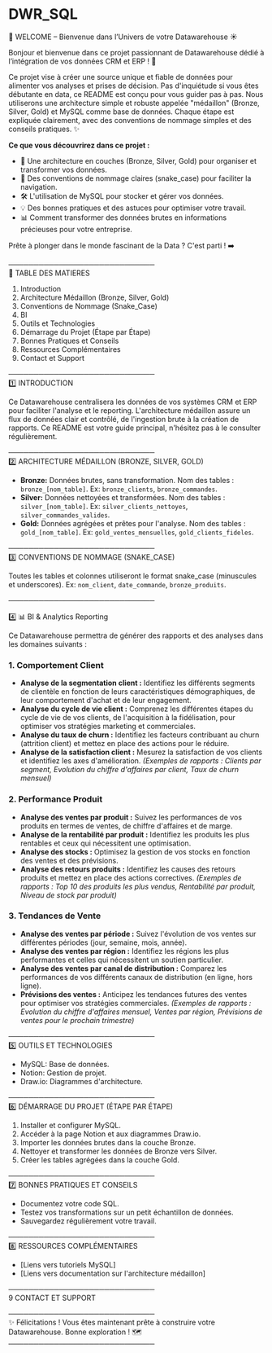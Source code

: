 # DWR_SQL
  
🎉 WELCOME – Bienvenue dans l’Univers de votre Datawarehouse ☀️  


Bonjour et bienvenue dans ce projet passionnant de Datawarehouse dédié à l’intégration de vos données CRM et ERP ! 🚀

Ce projet vise à créer une source unique et fiable de données pour alimenter vos analyses et prises de décision.  Pas d'inquiétude si vous êtes débutante en data, ce README est conçu pour vous guider pas à pas.  Nous utiliserons une architecture simple et robuste appelée "médaillon" (Bronze, Silver, Gold) et MySQL comme base de données.  Chaque étape est expliquée clairement, avec des conventions de nommage simples et des conseils pratiques. ✨

**Ce que vous découvrirez dans ce projet :**

*  🧱 Une architecture en couches (Bronze, Silver, Gold) pour organiser et transformer vos données.
*  🐍  Des conventions de nommage claires (snake_case) pour faciliter la navigation.
*  🛠️  L'utilisation de MySQL pour stocker et gérer vos données.
*  💡  Des bonnes pratiques et des astuces pour optimiser votre travail.
*  📊  Comment transformer des données brutes en informations précieuses pour votre entreprise.


Prête à plonger dans le monde fascinant de la Data ?  C'est parti !  ➡️


─────────────────────────────  
📖 TABLE DES MATIERES


1. Introduction
2. Architecture Médaillon (Bronze, Silver, Gold)
3. Conventions de Nommage (Snake_Case)
4. BI
5. Outils et Technologies
6. Démarrage du Projet (Étape par Étape)
7. Bonnes Pratiques et Conseils
8. Ressources Complémentaires
9. Contact et Support


─────────────────────────────  
1️⃣ INTRODUCTION

Ce Datawarehouse centralisera les données de vos systèmes CRM et ERP pour faciliter l'analyse et le reporting. L'architecture médaillon assure un flux de données clair et contrôlé, de l'ingestion brute à la création de rapports.  Ce README est votre guide principal, n'hésitez pas à le consulter régulièrement.


─────────────────────────────  
2️⃣ ARCHITECTURE MÉDAILLON (BRONZE, SILVER, GOLD)


* **Bronze:** Données brutes, sans transformation.  Nom des tables : `bronze_[nom_table]`. Ex: `bronze_clients`, `bronze_commandes`.
* **Silver:** Données nettoyées et transformées. Nom des tables : `silver_[nom_table]`. Ex: `silver_clients_nettoyes`, `silver_commandes_valides`.
* **Gold:** Données agrégées et prêtes pour l'analyse. Nom des tables : `gold_[nom_table]`. Ex: `gold_ventes_mensuelles`, `gold_clients_fideles`.


─────────────────────────────  
3️⃣ CONVENTIONS DE NOMMAGE (SNAKE_CASE)


Toutes les tables et colonnes utiliseront le format snake_case (minuscules et underscores). Ex: `nom_client`, `date_commande`, `bronze_produits`.

─────────────────────────────   

4️⃣ 📊 BI & Analytics Reporting

Ce Datawarehouse permettra de générer des rapports et des analyses dans les domaines suivants :

### 1. Comportement Client

* **Analyse de la segmentation client :**  Identifiez les différents segments de clientèle en fonction de leurs caractéristiques démographiques, de leur comportement d'achat et de leur engagement.
* **Analyse du cycle de vie client :**  Comprenez les différentes étapes du cycle de vie de vos clients, de l'acquisition à la fidélisation, pour optimiser vos stratégies marketing et commerciales.
* **Analyse du taux de churn :**  Identifiez les facteurs contribuant au churn (attrition client) et mettez en place des actions pour le réduire.
* **Analyse de la satisfaction client :**  Mesurez la satisfaction de vos clients et identifiez les axes d'amélioration.
  *(Exemples de rapports :  Clients par segment,  Evolution du chiffre d'affaires par client,  Taux de churn mensuel)*

### 2. Performance Produit

* **Analyse des ventes par produit :**  Suivez les performances de vos produits en termes de ventes, de chiffre d'affaires et de marge.
* **Analyse de la rentabilité par produit :**  Identifiez les produits les plus rentables et ceux qui nécessitent une optimisation.
* **Analyse des stocks :**  Optimisez la gestion de vos stocks en fonction des ventes et des prévisions.
* **Analyse des retours produits :**  Identifiez les causes des retours produits et mettez en place des actions correctives.
  *(Exemples de rapports :  Top 10 des produits les plus vendus,  Rentabilité par produit,  Niveau de stock par produit)*

### 3. Tendances de Vente

* **Analyse des ventes par période :**  Suivez l'évolution de vos ventes sur différentes périodes (jour, semaine, mois, année).
* **Analyse des ventes par région :**  Identifiez les régions les plus performantes et celles qui nécessitent un soutien particulier.
* **Analyse des ventes par canal de distribution :**  Comparez les performances de vos différents canaux de distribution (en ligne, hors ligne).
* **Prévisions des ventes :**  Anticipez les tendances futures des ventes pour optimiser vos stratégies commerciales.
  *(Exemples de rapports :  Evolution du chiffre d'affaires mensuel,  Ventes par région,  Prévisions de ventes pour le prochain trimestre)*

─────────────────────────────  
5️⃣  OUTILS ET TECHNOLOGIES


* MySQL: Base de données.
* Notion: Gestion de projet.
* Draw.io: Diagrammes d'architecture.


─────────────────────────────  
6️⃣ DÉMARRAGE DU PROJET (ÉTAPE PAR ÉTAPE)


1. Installer et configurer MySQL.
2. Accéder à la page Notion et aux diagrammes Draw.io.
3. Importer les données brutes dans la couche Bronze.
4. Nettoyer et transformer les données de Bronze vers Silver.
5. Créer les tables agrégées dans la couche Gold.


─────────────────────────────  
7️⃣ BONNES PRATIQUES ET CONSEILS


* Documentez votre code SQL.
* Testez vos transformations sur un petit échantillon de données.
* Sauvegardez régulièrement votre travail.


─────────────────────────────  
8️⃣ RESSOURCES COMPLÉMENTAIRES


* [Liens vers tutoriels MySQL]
* [Liens vers documentation sur l'architecture médaillon]


─────────────────────────────  
9 CONTACT ET SUPPORT





─────────────────────────────  
✨  Félicitations ! Vous êtes maintenant prête à construire votre Datawarehouse.  Bonne exploration ! 🗺️
─────────────────────────────
